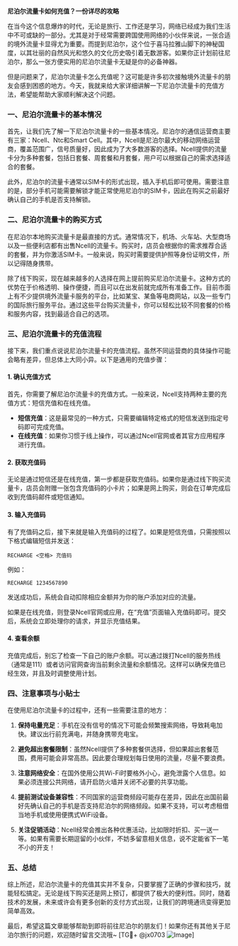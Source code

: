 **尼泊尔流量卡如何充值？一份详尽的攻略**

在当今这个信息爆炸的时代，无论是旅行、工作还是学习，网络已经成为我们生活中不可或缺的一部分。尤其是对于经常需要跨国使用网络的小伙伴来说，一张合适的境外流量卡显得尤为重要。而提到尼泊尔，这个位于喜马拉雅山脚下的神秘国度，以其壮丽的自然风光和悠久的文化历史吸引着无数游客。如果你正计划前往尼泊尔，那么一张方便实用的尼泊尔流量卡无疑是你的必备神器。

但是问题来了，尼泊尔流量卡怎么充值呢？这可能是许多初次接触境外流量卡的朋友会感到困惑的地方。今天，我就来给大家详细讲解一下尼泊尔流量卡的充值方法，希望能帮助大家顺利解决这个问题。

### 一、尼泊尔流量卡的基本情况

首先，让我们先了解一下尼泊尔流量卡的一些基本情况。尼泊尔的通信运营商主要有三家：Ncell、Ntc和Smart Cell。其中，Ncell是尼泊尔最大的移动网络运营商，覆盖范围广，信号质量好，因此成为了大多数游客的选择。Ncell提供的流量卡分为多种套餐，包括日套餐、周套餐和月套餐，用户可以根据自己的需求选择适合的套餐。

此外，尼泊尔的流量卡通常以SIM卡的形式出现，插入手机后即可使用。需要注意的是，部分手机可能需要解锁才能正常使用尼泊尔的SIM卡，因此在购买之前最好确认自己的手机是否支持解锁。

### 二、尼泊尔流量卡的购买方式

在尼泊尔本地购买流量卡是最直接的方式。通常情况下，机场、火车站、大型商场以及一些便利店都有出售Ncell的流量卡。购买时，店员会根据你的需求推荐合适的套餐，并为你激活SIM卡。一般来说，购买时需要提供护照等身份证明文件，所以记得随身携带。

除了线下购买，现在越来越多的人选择在网上提前购买尼泊尔流量卡。这种方式的优势在于价格透明、操作便捷，而且可以在出发前就完成所有准备工作。目前市面上有不少提供境外流量卡服务的平台，比如某宝、某鱼等电商网站，以及一些专门的国际旅行服务平台。通过这些平台购买流量卡，你可以轻松比较不同套餐的价格和服务内容，找到最适合自己的选项。

### 三、尼泊尔流量卡的充值流程

接下来，我们重点说说尼泊尔流量卡的充值流程。虽然不同运营商的具体操作可能会略有差异，但总体上大同小异。以下是通用的充值步骤：

#### 1. 确认充值方式
首先，你需要了解尼泊尔流量卡的充值方式。一般来说，Ncell支持两种主要的充值方式：短信充值和在线充值。

- **短信充值**：这是最常见的一种方式，只需要编辑特定格式的短信发送到指定号码即可完成充值。
- **在线充值**：如果你习惯于线上操作，可以通过Ncell官网或者其官方应用程序进行充值。

#### 2. 获取充值码
无论是通过短信还是在线充值，第一步都是获取充值码。如果你是通过线下购买流量卡，店员会附赠一张包含充值码的小卡片；如果是网上购买，则会在订单完成后收到充值码邮件或短信通知。

#### 3. 输入充值码
有了充值码之后，接下来就是输入充值码的过程了。如果是短信充值，只需按照以下格式编辑短信并发送：

```
RECHARGE <空格> 充值码
```

例如：
```
RECHARGE 1234567890
```

发送成功后，系统会自动扣除相应金额并为你的账户添加对应的流量。

如果是在线充值，则登录Ncell官网或应用，在“充值”页面输入充值码即可。提交后，系统会立即处理你的请求，并显示充值结果。

#### 4. 查看余额
充值完成后，别忘了检查一下自己的账户余额。可以通过拨打Ncell的服务热线（通常是111）或者访问官网查询当前剩余流量和余额情况。这样可以确保充值已经生效，并且及时调整使用计划。

### 四、注意事项与小贴士

在使用尼泊尔流量卡的过程中，还有一些需要注意的地方：

1. **保持电量充足**：手机在没有信号的情况下可能会频繁搜索网络，导致耗电加快。建议出行前充满电，并随身携带充电宝。
   
2. **避免超出套餐限制**：虽然Ncell提供了多种套餐供选择，但如果超出套餐范围，费用可能会非常高昂。因此要合理规划每日使用的流量，尽量不要浪费。

3. **注意网络安全**：在国外使用公共Wi-Fi时要格外小心，避免泄露个人信息。如果必须连接公共网络，请开启防火墙并关闭不必要的共享功能。

4. **提前测试设备兼容性**：不同国家的运营商频段可能存在差异，因此在出国前最好先确认自己的手机是否支持尼泊尔的网络频段。如果不支持，可以考虑租借当地手机或使用便携式WiFi设备。

5. **关注促销活动**：Ncell经常会推出各种优惠活动，比如限时折扣、买一送一等。如果有需要长期逗留的小伙伴，不妨多留意相关信息，说不定能省下一笔不小的开支！

### 五、总结

综上所述，尼泊尔流量卡的充值其实并不复杂，只要掌握了正确的步骤和技巧，就能轻松搞定。无论是线下购买还是网上预订，都提供了极大的便利性。同时，随着技术的发展，未来或许会有更多创新的支付方式出现，让我们的跨境通讯变得更加简单高效。

最后，希望这篇文章能够帮助到即将前往尼泊尔的朋友们！如果你还有其他关于尼泊尔旅行的问题，欢迎随时留言交流哦~ [TG💪+ @jx0703 ![Image](https://github.com/user-attachments/assets/dbca1d08-cadb-493c-b0ec-ad6f7a83f270)]